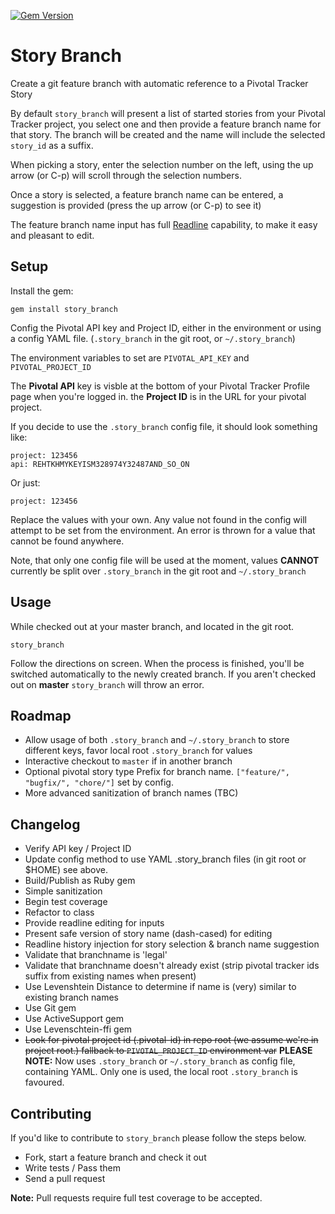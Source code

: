 [![Gem Version](https://badge.fury.io/rb/story_branch.png)](http://badge.fury.io/rb/story_branch)

# Story Branch

Create a git feature branch with automatic reference to a Pivotal Tracker Story

By default `story_branch` will present a list of started stories from
your Pivotal Tracker project, you select one and then provide
a feature branch name for that story. The branch will be created and
the name will include the selected `story_id` as a suffix.

When picking a story, enter the selection number on the left, using the up
arrow (or C-p) will scroll through the selection numbers.

Once a story is selected, a feature branch name can be entered, a
suggestion is provided (press the up arrow (or C-p) to see it)

The feature branch name input has full
[Readline](http://tiswww.case.edu/php/chet/readline/rluserman.html#SEC5)
capability, to make it easy and pleasant to edit.

## Setup

Install the gem:

    gem install story_branch

Config the Pivotal API key and Project ID, either in the environment
or using a config YAML file. (`.story_branch` in the git root, or
`~/.story_branch`)

The environment variables to set are `PIVOTAL_API_KEY` and `PIVOTAL_PROJECT_ID`

The **Pivotal API** key is visble at the bottom of your Pivotal Tracker
Profile page when you're logged in. the **Project ID** is in the URL for
your pivotal project.

If you decide to use the `.story_branch` config file, it should look
something like:

    project: 123456
    api: REHTKHMYKEYISM328974Y32487AND_SO_ON

Or just:

    project: 123456

Replace the values with your own. Any value not found in the config
will attempt to be set from the environment. An error is thrown for a
value that cannot be found anywhere.

Note, that only one config file will be used at the moment, values
**CANNOT** currently be split over `.story_branch` in the git root and
`~/.story_branch`

## Usage

While checked out at your master branch, and located in the git root.

    story_branch

Follow the directions on screen. When the process is finished, you'll
be switched automatically to the newly created branch. If you aren't
checked out on **master** `story_branch` will throw an error.

## Roadmap

* Allow usage of both `.story_branch` and `~/.story_branch` to store
  different keys, favor local root `.story_branch` for values
* Interactive checkout to `master` if in another branch
* Optional pivotal story type Prefix for branch
  name. `["feature/", "bugfix/", "chore/"]` set by config.
* More advanced sanitization of branch names (TBC)

## Changelog

* Verify API key / Project ID
* Update config method to use YAML .story_branch files (in git root or $HOME) see above.
* Build/Publish as Ruby gem
* Simple sanitization
* Begin test coverage
* Refactor to class
* Provide readline editing for inputs
* Present safe version of story name (dash-cased) for editing
* Readline history injection for story selection & branch name suggestion
* Validate that branchname is 'legal'
* Validate that branchname doesn't already exist (strip pivotal
  tracker ids suffix from existing names when present)
* Use Levenshtein Distance to determine if name is (very) similar to
  existing branch names
* Use Git gem
* Use ActiveSupport gem
* Use Levenschtein-ffi gem
* ~~Look for pivotal project id (.pivotal-id) in repo root (we assume
  we're in project root.) fallback to `PIVOTAL_PROJECT_ID` environment
  var~~ **PLEASE NOTE:** Now uses `.story_branch` or `~/.story_branch`
  as config file, containing YAML. Only one is used, the local root
  `.story_branch` is favoured.

## Contributing

If you'd like to contribute to `story_branch` please follow the steps below.

* Fork, start a feature branch and check it out
* Write tests / Pass them
* Send a pull request

**Note:** Pull requests require full test coverage to be accepted.
